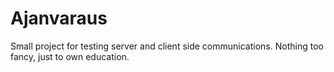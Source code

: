 # Ajanvaraus
Small project for testing server and client side communications. Nothing too fancy, just to own education.
